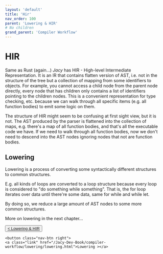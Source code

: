 ```yaml
---
layout: 'default'
title: 'Hir'
nav_order: 100
parent: 'Lowering & HIR'
# No children
grand_parent: 'Compiler Workflow'
---
```


# HIR

Same as Rust (again...) _Jacy_ has HIR - High-level Intermediate Representation. It is an IR that contains flatten version of AST, i.e. not in the structure of the tree but a collection of mapping from some identifiers to objects.
For example, you cannot access a child node from the parent node directly, every node that has children only contains a list of identifiers pointing to the children nodes. This is a convenient representation for type checking, etc. because we can walk through all specific items (e.g. all function bodies) to emit some logic on them.

The structure of HIR might seem to be confusing at first sight view, but it is not.
The AST produced by the parser is flattened into the collection of maps, e.g. there's a map of all function bodies, and that's all the executable code we have. If we need to walk through all function bodies, now we don't need to descend into the AST nodes ignoring nodes that not are function bodies.

## Lowering

Lowering is a process of converting some syntactically different structures to common structures.

E.g. all kinds of loops are converted to a <span class="inline-code highlight-jc hljs"><span class="hljs-keyword">loop</span></span> structure because every loop is considered to "do something while
something". That is, the <span class="inline-code highlight-jc hljs"><span class="hljs-keyword">for</span></span> loop iterates over data until there're some data, same for while and <span class="inline-code highlight-jc hljs"><span class="hljs-keyword">while</span> <span class="hljs-keyword">let</span></span>.

By doing so, we reduce a large amount of AST nodes to some more common structures.

More on lowering in the next chapter...
<div class="nav-btn-block">
    <button class="nav-btn left">
    <a class="link" href="/Jacy-Dev-Book/compiler-workflow/lowering/index.html">< Lowering & HIR</a>
</button>

    <button class="nav-btn right">
    <a class="link" href="/Jacy-Dev-Book/compiler-workflow/lowering/lowering.html">Lowering ></a>
</button>

</div>
